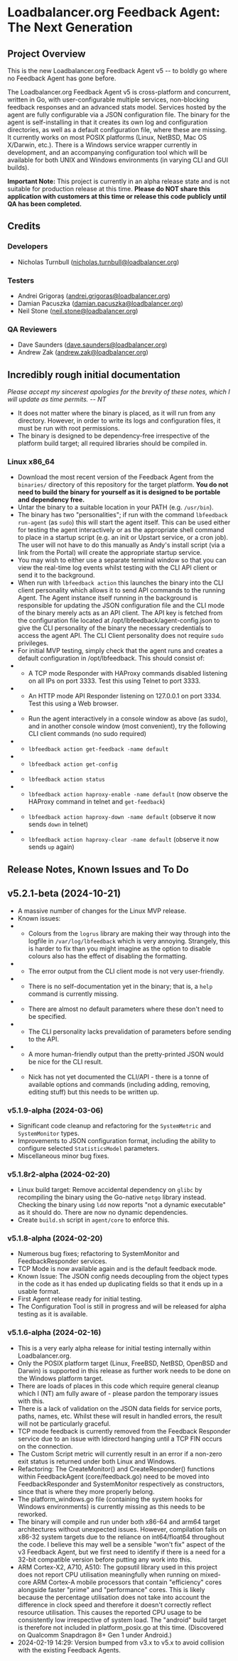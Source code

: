 # Loadbalancer.org Feedback Agent: The Next Generation

## Project Overview

This is the new Loadbalancer.org Feedback Agent v5 -- to boldly go where no Feedback Agent has gone before. 

The Loadbalancer.org Feedback Agent v5 is cross-platform and concurrent, written in Go, with user-configurable multiple services, non-blocking feedback responses and an advanced stats model. Services hosted by the agent are fully configurable via a JSON configuration file. The binary for the agent is self-installing in that it creates its own log and configuration directories, as well as a default configuration file, where these are missing. It currently works on most POSIX platforms (Linux, NetBSD, Mac OS X/Darwin, etc.). There is a Windows service wrapper currently in development, and an accompanying configuration tool which will be available for both UNIX and Windows environments (in varying CLI and GUI builds).

**Important Note:** This project is currently in an alpha release state and is not suitable for production release at this time.
**Please do NOT share this application with customers at this time or release this code publicly until QA has been completed.**

## Credits

### Developers
- Nicholas Turnbull (nicholas.turnbull@loadbalancer.org)

### Testers
- Andrei Grigoraş (andrei.grigoras@loadbalancer.org)
- Damian Pacuszka (damian.pacuszka@loadbalancer.org)
- Neil Stone (neil.stone@loadbalancer.org)

### QA Reviewers
- Dave Saunders (dave.saunders@loadbalancer.org)
- Andrew Zak (andrew.zak@loadbalancer.org)

## Incredibly rough initial documentation
*Please accept my sincerest apologies for the brevity of these notes, which I will update as time permits. -- NT*
- It does not matter where the binary is placed, as it will run from any directory. However, in order to write its logs and configuration files, it must be run with root permissions.
- The binary is designed to be dependency-free irrespective of the platform build target; all required libraries should be compiled in.
### Linux x86_64
- Download the most recent version of the Feedback Agent from the `binaries/` directory of this repository for the target platform. **You do not need to build the binary for yourself as it is designed to be portable and dependency free.**
- Untar the binary to a suitable location in your PATH (e.g. `/usr/bin`).
- The binary has two "personalities"; if run with the command `lbfeedback run-agent` (as `sudo`) this will start the agent itself. This can be used either for testing the agent interactively or as the appropriate shell command to place in a startup script (e.g. an init or Upstart service, or a cron job). The user will not have to do this manually as Andy's install script (via a link from the Portal) will create the appropriate startup service.
- You may wish to either use a separate terminal window so that you can view the real-time log events whilst testing with the CLI API client or send it to the background.
- When run with `lbfeedback action` this launches the binary into the CLI client personality which allows it to send API commands to the running Agent. The Agent instance itself running in the background is responsible for updating the JSON configuration file and the CLI mode of the binary merely acts as an API client. The API key is fetched from the configuration file located at /opt/lbfeedback/agent-config.json to give the CLI personality of the binary the necessary credentials to access the agent API. The CLI Client personality does not require `sudo` privileges.
- For initial MVP testing, simply check that the agent runs and creates a default configuration in /opt/lbfeedback. This should consist of:
- - A TCP mode Responder with HAProxy commands disabled listening on all IPs on port 3333. Test this using Telnet to port 3333.
- - An HTTP mode API Responder listening on 127.0.0.1 on port 3334. Test this using a Web browser.
- - Run the agent interactively in a console window as above (as sudo), and in another console window (most convenient), try the following CLI client commands (no sudo required)
- - `lbfeedback action get-feedback -name default`
- - `lbfeedback action get-config`
- - `lbfeedback action status`
- - `lbfeedback action haproxy-enable -name default` (now observe the HAProxy command in telnet and `get-feedback`)
- - `lbfeedback action haproxy-down -name default` (observe it now sends `down` in telnet)
- - `lbfeedback action haproxy-clear -name default` (observe it now sends `up` again)

## Release Notes, Known Issues and To Do

## v5.2.1-beta (2024-10-21)
- A massive number of changes for the Linux MVP release.
- Known issues:
- - Colours from the `logrus` library are making their way through into the logfile in `/var/log/lbfeedback` which is very annoying. Strangely, this is harder to fix than you might imagine as the option to disable colours also has the effect of disabling the formatting.
- - The error output from the CLI client mode is not very user-friendly.
- - There is no self-documentation yet in the binary; that is, a `help` command is currently missing.
- - There are almost no default parameters where these don't need to be specified.
- - The CLI personality lacks prevalidation of parameters before sending to the API.
- - A more human-friendly output than the pretty-printed JSON would be nice for the CLI result.
- - Nick has not yet documented the CLI/API - there is a tonne of available options and commands (including adding, removing, editing stuff) but this needs to be written up.

### v5.1.9-alpha (2024-03-06)
- Significant code cleanup and refactoring for the `SystemMetric` and `SystemMonitor` types.
- Improvements to JSON configuration format, including the ability to configure selected `StatisticsModel` parameters.
- Miscellaneous minor bug fixes.

### v5.1.8r2-alpha (2024-02-20)
- Linux build target: Remove accidental dependency on `glibc` by recompiling the binary using the Go-native `netgo` library instead. Checking the binary using `ldd` now reports "not a dynamic executable" as it should do. There are now no dynamic dependencies.
- Create `build.sh` script in `agent/core` to enforce this.

### v5.1.8-alpha (2024-02-20)
- Numerous bug fixes; refactoring to SystemMonitor and FeedbackResponder services.
- TCP Mode is now available again and is the default feedback mode.
- Known Issue: The JSON config needs decoupling from the object types in the code as it has ended up duplicating fields so that it ends up in a usable format.
- First Agent release ready for initial testing.
- The Configuration Tool is still in progress and will be released for alpha testing as it is available.

### v5.1.6-alpha (2024-02-16)
- This is a very early alpha release for initial testing internally within Loadbalancer.org.
- Only the POSIX platform target (Linux, FreeBSD, NetBSD, OpenBSD and Darwin) is supported in this release as further work needs to be done on the Windows platform target.
- There are loads of places in this code which require general cleanup which I (NT) am fully aware of - please pardon the temporary issues with this.
- There is a lack of validation on the JSON data fields for service ports, paths, names, etc. Whilst these will result in handled errors, the result will not be particularly graceful.
- TCP mode feedback is currently removed from the Feedback Responder service due to an issue with ldirectord hanging until a TCP FIN occurs on the connection.
- The Custom Script metric will currently result in an error if a non-zero exit status is returned under both Linux and Windows.
- Refactoring: The CreateMonitor() and CreateResponder() functions within FeedbackAgent (core/feedback.go) need to be moved into FeedbackResponder and SystemMonitor respectively as constructors, since that is where they more properly belong.
- The platform_windows.go file (containing the system hooks for Windows environments) is currently missing as this needs to be reworked.
- The binary will compile and run under both x86-64 and arm64 target architectures without unexpected issues. However, compilation fails on x86-32 system targets due to the reliance on int64/float64 throughout the code. I believe this may well be a sensible "won't fix" aspect of the v3 Feedback Agent, but we first need to identify if there is a need for a 32-bit compatible version before putting any work into this.
- ARM Cortex-X2, A710, A510: The gopsutil library used in this project does not report CPU utilisation meaningfully when running on mixed-core ARM Cortex-A mobile processors that contain "efficiency" cores alongside faster "prime" and "performance" cores. This is likely because the percentage utilisation does not take into account the difference in clock speed and therefore it doesn't correctly reflect resource utilisation. This causes the reported CPU usage to be consistently low irrespective of system load. The "android" build target is therefore not included in platform_posix.go at this time. (Discovered on Qualcomm Snapdragon 8+ Gen 1 under Android.)
- 2024-02-19 14:29: Version bumped from v3.x to v5.x to avoid collision with the existing Feedback Agents.